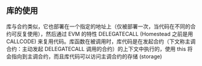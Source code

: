 ## 库的使用

库与合约类似，它也部署在一个指定的地址上（仅被部署一次，当代码在不同的合约可反复使用），然后通过 EVM 的特性 DELEGATECALL (Homestead 之前是用 CALLCODE) 来复用代码。库函数在被调用时，库代码是在发起合约（下文称主调合约：主动发起 DELEGATECALL 调用的合约）的上下文中执行的，使用 this 将会指向到主调合约，而且库代码可以访问主调合约的存储 (storage)
